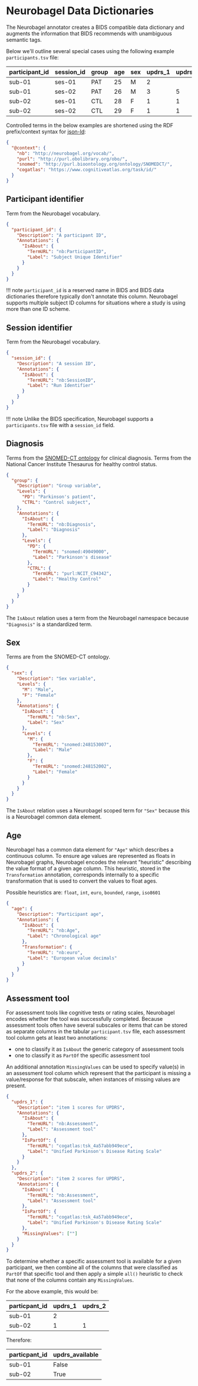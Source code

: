 # Neurobagel Data Dictionaries

The Neurobagel annotator creates a BIDS compatible data dictionary
and augments the information that BIDS recommends with unambiguous 
semantic tags.

Below we'll outline several special cases using the following example `participants.tsv` file:

| participant_id | session_id | group | age | sex | updrs_1 | updrs_2 |
|----------------|------------|-------|-----|-----|---------|---------|
| sub-01         | ses-01     | PAT   | 25  | M   | 2       |         |
| sub-01         | ses-02     | PAT   | 26  | M   | 3       | 5       |
| sub-02         | ses-01     | CTL   | 28  | F   | 1       | 1       |
| sub-02         | ses-02     | CTL   | 29  | F   | 1       | 1       |

Controlled terms in the below examples are shortened using the RDF prefix/context
syntax for [json-ld](https://w3c.github.io/json-ld-syntax/#the-context):

```json
{
  "@context": {
    "nb": "http://neurobagel.org/vocab/",
    "purl": "http://purl.obolibrary.org/obo/",
    "snomed": "http://purl.bioontology.org/ontology/SNOMEDCT/",
    "cogatlas": "https://www.cognitiveatlas.org/task/id/"
  }
}
```

## Participant identifier

Term from the Neurobagel vocabulary.

```json hl_lines="6-7"
{
  "participant_id": {
    "Description": "A participant ID",
    "Annotations": {
      "IsAbout": {
        "TermURL": "nb:ParticipantID",
        "Label": "Subject Unique Identifier"
      }
    }
  }
}

```

!!! note
    `participant_id` is a reserved name in BIDS and BIDS data dictionaries
    therefore typically don't annotate this column. Neurobagel supports
    multiple subject ID columns for situations where a study is using more than
    one ID scheme.

## Session identifier

Term from the Neurobagel vocabulary.

```json hl_lines="6-7"
{
  "session_id": {
    "Description": "A session ID",
    "Annotations": {
      "IsAbout": {
        "TermURL": "nb:SessionID",
        "Label": "Run Identifier"
      }
    }
  }
}

```

!!! note
    Unlike the BIDS specification, Neurobagel supports a `participants.tsv`
    file with a `session_id` field.

## Diagnosis

Terms from the [SNOMED-CT ontology](https://browser.ihtsdotools.org/) for clinical diagnosis.
Terms from the National Cancer Institute Thesaurus for healthy control status.

```json hl_lines="10-11 15-16 19-20"
{
  "group": {
    "Description": "Group variable",
    "Levels": {
      "PD": "Parkinson's patient",
      "CTRL": "Control subject",
    },
    "Annotations": {
      "IsAbout": {
        "TermURL": "nb:Diagnosis",
        "Label": "Diagnosis"
      },
      "Levels": {
        "PD": {
          "TermURL": "snomed:49049000",
          "Label": "Parkinson's disease"
        },
        "CTRL": {
          "TermURL": "purl:NCIT_C94342",
          "Label": "Healthy Control"
        }
      }
    }
  }
}
```

The `IsAbout` relation uses a term from the Neurobagel namespace because
`"Diagnosis"` is a standardized term.

## Sex

Terms are from the SNOMED-CT ontology.

```json
{
  "sex": {
    "Description": "Sex variable",
    "Levels": {
      "M": "Male",
      "F": "Female"
    },
    "Annotations": {
      "IsAbout": {
        "TermURL": "nb:Sex",
        "Label": "Sex"
      },
      "Levels": {
        "M": {
          "TermURL": "snomed:248153007",
          "Label": "Male"
        },
        "F": {
          "TermURL": "snomed:248152002",
          "Label": "Female"
        }
      }
    }
  }
}
```

The `IsAbout` relation uses a Neurobagel scoped term for `"Sex"` because 
this is a Neurobagel common data element.

## Age
Neurobagel has a common data element for `"Age"` which describes a continuous column. To ensure age values are represented as floats in Neurobagel graphs, Neurobagel encodes the relevant "heuristic" describing the value format of a given age column. This heuristic, stored in the `Transformation` annotation, corresponds internally to a specific transformation that is used to convert the values to float ages.

Possible heuristics are: `float`, `int`, `euro`, `bounded`, `range`, `iso8601`

```json hl_lines="9-12"
{
  "age": {
    "Description": "Participant age",
    "Annotations": {
      "IsAbout": {
        "TermURL": "nb:Age",
        "Label": "Chronological age"
      },
      "Transformation": {
        "TermURL": "nb:euro",
        "Label": "European value decimals"
      }
    }
  }
}
```

## Assessment tool

For assessment tools like cognitive tests or rating scales, 
Neurobagel encodes whether the tool was successfully completed.
Because assessment tools often have several subscales or items 
that can be stored as separate columns in the tabular `participant.tsv` file,
each assessment tool column gets at least two annotations:

- one to classify it as `IsAbout` the generic category of assessment tools
- one to classify it as `PartOf` the specific assessment tool

An additional annotation `MissingValues` can be used to specify value(s) in an assessment tool column which represent that the participant is missing a value/response for that subscale, when instances of missing values are present.

```json hl_lines="5 9 26"
{
  "updrs_1": {
    "Description": "item 1 scores for UPDRS",
    "Annotations": {
      "IsAbout": {
        "TermURL": "nb:Assessment",
        "Label": "Assessment tool"
      },
      "IsPartOf": {
        "TermURL": "cogatlas:tsk_4a57abb949ece",
        "Label": "Unified Parkinson's Disease Rating Scale"
      }
    }
  },
  "updrs_2": {
    "Description": "item 2 scores for UPDRS",
    "Annotations": {
      "IsAbout": {
        "TermURL": "nb:Assessment",
        "Label": "Assessment tool"
      },
      "IsPartOf": {
        "TermURL": "cogatlas:tsk_4a57abb949ece",
        "Label": "Unified Parkinson's Disease Rating Scale"
      },
      "MissingValues": [""]
    }
  }
}
```

To determine whether a specific assessment tool is available for a given participant,
we then combine all of the columns that were classified as `PartOf` that specific tool
and then apply a simple `all()` heuristic to check that none of the columns
contain any `MissingValues`.

For the above example, this would be:

| particpant_id | updrs_1 | updrs_2 |
|---------------|---------|---------|
| sub-01        | 2       |         |
| sub-02        | 1       | 1       |

Therefore: 

| particpant_id | updrs_available |
|---------------|-----------------|
| sub-01        | False           |
| sub-02        | True            |

